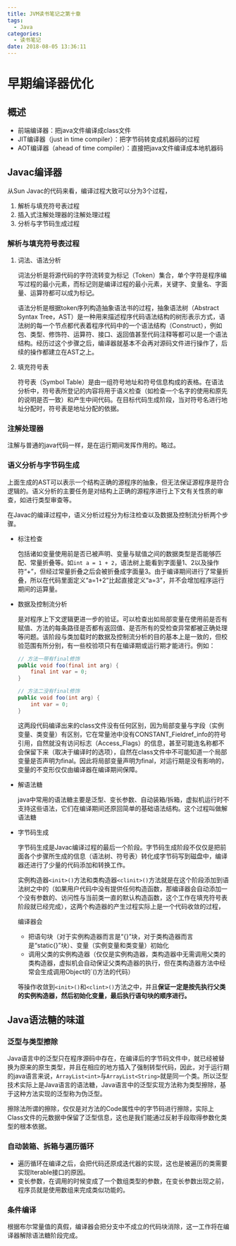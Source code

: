 ```yaml
---
title: JVM读书笔记之第十章
tags:
  - Java
categories:
  - 读书笔记
date: 2018-08-05 13:36:11
---
```


# 早期编译器优化

## 概述

- 前端编译器：把java文件编译成class文件
- JIT编译器（just in time compiler）：把字节码转变成机器码的过程
- AOT编译器（ahead of time compiler）：直接把java文件编译成本地机器码

<!-- more -->

## Javac编译器

从Sun Javac的代码来看，编译过程大致可以分为3个过程，

1. 解析与填充符号表过程
2. 插入式注解处理器的注解处理过程
3. 分析与字节码生成过程

### 解析与填充符号表过程

1. 词法、语法分析

   词法分析是将源代码的字符流转变为标记（Token）集合，单个字符是程序编写过程的最小元素，而标记则是编译过程的最小元素，关键字、变量名、字面量、运算符都可以成为标记。

   语法分析是根据token序列构造抽象语法书的过程，抽象语法树（Abstract Syntax Tree，AST）是一种用来描述程序代码语法结构的树形表示方式，语法树的每一个节点都代表着程序代码中的一个语法结构（Construct），例如包、类型、修饰符、运算符、接口、返回值甚至代码注释等都可以是一个语法结构。经历过这个步骤之后，编译器就基本不会再对源码文件进行操作了，后续的操作都建立在AST之上。

2. 填充符号表

   符号表（Symbol Table）是由一组符号地址和符号信息构成的表格。在语法分析中，符号表所登记的内容将用于语义检查（如检查一个名字的使用和原先的说明是否一致）和产生中间代码。在目标代码生成阶段，当对符号名进行地址分配时，符号表是地址分配的依据。



### 注解处理器

注解与普通的java代码一样，是在运行期间发挥作用的。略过。



### 语义分析与字节码生成

上面生成的AST可以表示一个结构正确的源程序的抽象，但无法保证源程序是符合逻辑的。语义分析的主要任务是对结构上正确的源程序进行上下文有关性质的审查，如进行类型审查等。

在Javac的编译过程中，语义分析过程分为标注检查以及数据及控制流分析两个步骤。

- 标注检查

  包括诸如变量使用前是否已被声明、变量与赋值之间的数据类型是否能够匹配、常量折叠等。如`int a = 1 + 2`，语法树上能看到字面量1、2以及操作符“+”，但经过常量折叠之后会被折叠成字面量3。由于编译期间进行了常量折叠，所以在代码里面定义“a=1+2”比起直接定义“a=3”，并不会增加程序运行期间的运算量。

- 数据及控制流分析

  是对程序上下文逻辑更进一步的验证。可以检查出如局部变量在使用前是否有赋值、方法的每条路径是否都有返回值、是否所有的受检查异常都被正确处理等问题。该阶段与类加载时的数据及控制流分析的目的基本上是一致的，但校验范围有所分别，有一些校验项只有在编译期或运行期才能进行。例如：

  ```java
  // 方法一带有final修饰
  public void foo(final int arg) {
      final int var = 0;
  }
  
  // 方法二没有final修饰
  public void foo(int arg) {
      int var = 0;
  }
  ```

  这两段代码编译出来的class文件没有任何区别，因为局部变量与字段（实例变量、类变量）有区别，它在常量池中没有CONSTANT_Fieldref_info的符号引用，自然就没有访问标志（Access_Flags）的信息，甚至可能连名称都不会保留下来（取决于编译时的选项），自然在class文件中不可能知道一个局部变量是否声明为final。因此将局部变量声明为final，对运行期是没有影响的，变量的不变形仅仅由编译器在编译期间保障。

- 解语法糖

  java中常用的语法糖主要是泛型、变长参数、自动装箱/拆箱，虚拟机运行时不支持这些语法，它们在编译期间还原回简单的基础语法结构。这个过程叫做解语法糖

- 字节码生成

  字节码生成是Javac编译过程的最后一个阶段。字节码生成阶段不仅仅是把前面各个步骤所生成的信息（语法树、符号表）转化成字节码写到磁盘中，编译器还进行了少量的代码添加和转换工作。

  实例构造器`<init>()`方法和类构造器`<clinit>()`方法就是在这个阶段添加到语法树之中的（如果用户代码中没有提供任何构造函数，那编译器会自动添加一个没有参数的、访问性与当前类一直的默认构造函数，这个工作在填充符号表阶段就已经完成），这两个构造器的产生过程实际上是一个代码收敛的过程，

  编译器会

  - 把语句块（对于实例构造器而言是“{}”块，对于类构造器而言是“static{}”块）、变量（实例变量和类变量）初始化
  - 调用父类的实例构造器（仅仅是实例构造器，类构造器中无需调用父类的类构造器，虚拟机会自动保证父类构造器的执行，但在类构造器方法中经常会生成调用Object的`<init>()方法的代码）

  等操作收敛到`<init>()`和`<clint>()`方法之中，并且**保证一定是按先执行父类的实例构造器，然后初始化变量，最后执行语句块的顺序进行。**

## Java语法糖的味道

### 泛型与类型擦除

Java语言中的泛型只在程序源码中存在，在编译后的字节码文件中，就已经被替换为原来的原生类型，并且在相应的地方插入了强制转型代码，因此，对于运行期的java语言来说，`ArrayList<int>`与`ArrayList<String>`就是同一个类。所以泛型技术实际上是Java语言的语法糖，Java语言中的泛型实现方法称为类型擦除，基于这种方法实现的泛型称为伪泛型。

擦除法所谓的擦除，仅仅是对方法的Code属性中的字节码进行擦除，实际上Class文件的元数据中保留了泛型信息，这也是我们能通过反射手段取得参数化类型的根本依据。

### 自动装箱、拆箱与遍历循环

- 遍历循环在编译之后，会把代码还原成迭代器的实现，这也是被遍历的类需要实现Iterable接口的原因。
- 变长参数，在调用的时候变成了一个数组类型的参数，在变长参数出现之前，程序员就是使用数组来完成类似功能的。

### 条件编译

根据布尔常量值的真假，编译器会把分支中不成立的代码块消除，这一工作将在编译器解除语法糖阶段完成。